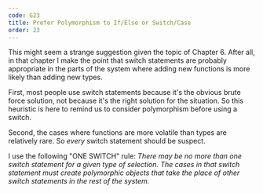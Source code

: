 ```yaml
---
code: G23
title: Prefer Polymorphism to If/Else or Switch/Case
order: 23
---
```

This might seem a strange suggestion given the topic of Chapter 6.
After all, in that chapter I make the point that switch statements are probably appropriate in the parts of the system where adding new functions is more likely than adding new types.

First, most people use switch statements because it's the obvious brute force solution, not because it's the right solution for the situation.
So this heuristic is here to remind us to consider polymorphism before using a switch.

Second, the cases where functions are more volatile than types are relatively rare.
So *every* switch statement should be suspect.

I use the following "ONE SWITCH" rule: *There may be no more than one switch statement for a given type of selection.*
*The cases in that switch statement must create polymorphic objects that take the place of other switch statements in the rest of the system.*